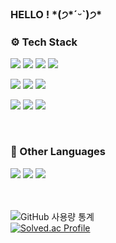 <h3> HELLO ! *(੭*ˊᵕˋ)੭* </h3>

<h3> ⚙️ Tech Stack </h3>
<p>
<img src="https://img.shields.io/badge/TypeScript-3776AB?style=flat-square&logo=TypeScript&logoColor=white"/></a>
<img src="https://img.shields.io/badge/javascript-%23323330.svg?style=flat-square&logo=javascript&logoColor=%23F7DF1E"/>
<img src="https://img.shields.io/badge/React-61DAFB?style=flat-square&logo=React&logoColor=black"/></a>
<img src="https://img.shields.io/badge/Vue-%2335495e.svg?style=flat-square&logo=vuedotjs&logoColor=%234FC08D"/></a>
</p>
<p>
<img src="https://img.shields.io/badge/Next-black?style=flat-square&logo=next.js&logoColor=white"/></a>
<img src="https://img.shields.io/badge/Flutter-%2302569B.svg?style=flat-square&logo=Flutter&logoColor=white"/></a>
<img src="https://img.shields.io/badge/Node.js-339933?style=flat-square&logo=Node.js&logoColor=white"/>
</p>
<p>
<img src="https://img.shields.io/badge/styled components-DB7093?style=flat-square&logo=styled-components&logoColor=white"/></a>
<img src="https://img.shields.io/badge/tailwind.css-%2338B2AC.svg?style=flat-square&logo=tailwind-css&logoColor=white"/></a>
<img src="https://img.shields.io/badge/Jest-C21325?style=flat-square&logo=Jest&logoColor=white"/></a>
</p>
<br>
<h3> 📔 Other Languages</h3>
<p>
<img src="https://img.shields.io/badge/dart-%230175C2.svg?style=flat-square&logo=dart&logoColor=white"/>
<img src="https://img.shields.io/badge/Python-007396?style=flat-square&logo=Python&logoColor=white"/>
<img src="https://img.shields.io/badge/C-A8B9CC?style=flat-square&logo=C&logoColor=white"/>
</p>

<br><br>
![GitHub 사용량 통계](https://github-readme-stats.vercel.app/api?username=ming0o&hide=contribs,issues&theme=omni)
<br>
[![Solved.ac Profile](http://mazassumnida.wtf/api/v2/generate_badge?boj=ming0o)](https://solved.ac/ming0o/)

